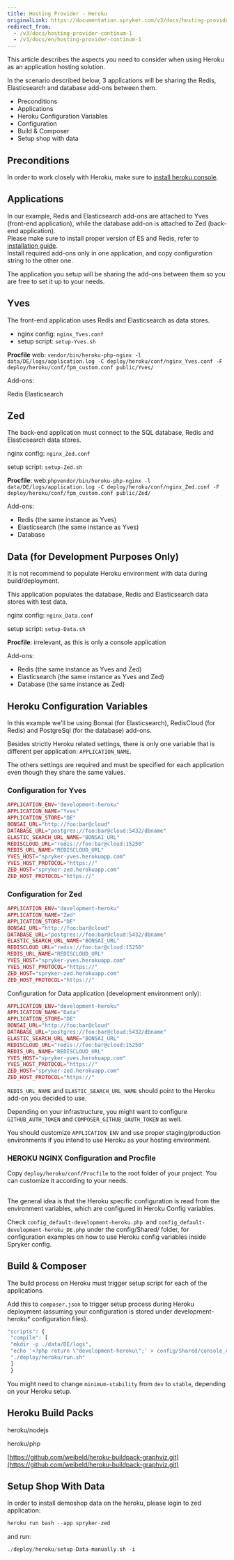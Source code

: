 ```yaml
---
title: Hosting Provider - Heroku
originalLink: https://documentation.spryker.com/v3/docs/hosting-provider-continum-1
redirect_from:
  - /v3/docs/hosting-provider-continum-1
  - /v3/docs/en/hosting-provider-continum-1
---
```


This article describes the aspects you need to consider when using Heroku as an application hosting solution.

In the scenario described below, 3 applications will be sharing the Redis, Elasticsearch and database add-ons between them.

* Preconditions
* Applications
* Heroku Configuration Variables
* Configuration
* Build & Composer
* Setup shop with data

## Preconditions

In order to work closely with Heroku, make sure to [install heroku console](https://devcenter.heroku.com/articles/heroku-cli).

## Applications

In our example, Redis and Elasticsearch add-ons are attached to Yves (front-end application), while the database add-on is attached to Zed (back-end application).<br>
Please make sure to install proper version of ES and Redis, refer to [installation guide](http://documentation.spryker.com/installation/installation-guide-b2c.htm).<br>
Install required add-ons only in one application, and copy configuration string to the other one.

The application you setup will be sharing the add-ons between them so you are free to set it up to your needs.

## Yves

The front-end application uses Redis and Elasticsearch as data stores.

* nginx config: `nginx_Yves.conf`
* setup script: `setup-Yves.sh`

<b>Procfile</b> web: `vendor/bin/heroku-php-nginx -l data/DE/logs/application.log -C deploy/heroku/conf/nginx_Yves.conf -F deploy/heroku/conf/fpm_custom.conf public/Yves/`

Add-ons:

Redis
    Elasticsearch

## Zed

The back-end application must connect to the SQL database, Redis and Elasticsearch data stores.

nginx config: `nginx_Zed.conf`

setup script: `setup-Zed.sh`

<b>Procfile</b>: web:`phpvendor/bin/heroku-php-nginx -l data/DE/logs/application.log -C deploy/heroku/conf/nginx_Zed.conf -F deploy/heroku/conf/fpm_custom.conf public/Zed/`

Add-ons:

* Redis (the same instance as Yves)
* Elasticsearch (the same instance as Yves)
* Database

## Data (for Development Purposes Only)

It is not recommend to populate Heroku environment with data during build/deployment.

This application populates the database, Redis and Elasticsearch data stores with test data.

nginx config: `nginx_Data.conf`

setup script: `setup-Data.sh`

<b>Procfile</b>: irrelevant, as this is only a console application

Add-ons:

* Redis (the same instance as Yves and Zed)
* Elasticsearch (the same instance as Yves and Zed)
* Database (the same instance as Zed)

## Heroku Configuration Variables

In this example we'll be using Bonsai (for Elasticsearch), RedisCloud (for Redis) and PostgreSql (for the database) add-ons.

Besides strictly Heroku related settings, there is only one variable that is different per application: `APPLICATION_NAME`.

The others settings are required and must be specified for each application even though they share the same values.

### Configuration for Yves
```php
APPLICATION_ENV="development-heroku"
APPLICATION_NAME="Yves"
APPLICATION_STORE="DE"
BONSAI_URL="http://foo:bar@cloud"
DATABASE_URL="postgres://foo:bar@cloud:5432/dbname"
ELASTIC_SEARCH_URL_NAME="BONSAI_URL"
REDISCLOUD_URL="redis://foo:bar@cloud:15250"
REDIS_URL_NAME="REDISCLOUD_URL"
YVES_HOST="spryker-yves.herokuapp.com"
YVES_HOST_PROTOCOL="https://"
ZED_HOST="spryker-zed.herokuapp.com"
ZED_HOST_PROTOCOL="https://"
```

### Configuration for Zed
```php
APPLICATION_ENV="development-heroku"
APPLICATION_NAME="Zed"
APPLICATION_STORE="DE"
BONSAI_URL="http://foo:bar@cloud"
DATABASE_URL="postgres://foo:bar@cloud:5432/dbname"
ELASTIC_SEARCH_URL_NAME="BONSAI_URL"
REDISCLOUD_URL="redis://foo:bar@cloud:15250"
REDIS_URL_NAME="REDISCLOUD_URL"
YVES_HOST="spryker-yves.herokuapp.com"
YVES_HOST_PROTOCOL="https://"
ZED_HOST="spryker-zed.herokuapp.com"
ZED_HOST_PROTOCOL="https://"
```
Configuration for Data application (development environment only):
```php
APPLICATION_ENV="development-heroku"
APPLICATION_NAME="Data"
APPLICATION_STORE="DE"
BONSAI_URL="http://foo:bar@cloud"
DATABASE_URL="postgres://foo:bar@cloud:5432/dbname"
ELASTIC_SEARCH_URL_NAME="BONSAI_URL"
REDISCLOUD_URL="redis://foo:bar@cloud:15250"
REDIS_URL_NAME="REDISCLOUD_URL"
YVES_HOST="spryker-yves.herokuapp.com"
YVES_HOST_PROTOCOL="https://"
ZED_HOST="spryker-zed.herokuapp.com"
ZED_HOST_PROTOCOL="https://"
```
`REDIS_URL_NAME` and `ELASTIC_SEARCH_URL_NAME` should point to the Heroku add-on you decided to use.

Depending on your infrastructure, you might want to configure `GITHUB_AUTH_TOKEN` and `COMPOSER_GITHUB_OAUTH_TOKEN` as well.

 You should customize `APPLICATION_ENV` and use proper staging/production environments if you intend to use Heroku as your hosting environment.

### HEROKU NGINX Configuration and Procfile

Copy `deploy/heroku/conf/Procfile` to the root folder of your project. You can customize it according to your needs.

##

The general idea is that the Heroku specific configuration is read from the environment variables, which are configured in Heroku Config variables.

Check `config_default-development-heroku.php `and `config_default-development-heroku_DE.php` under the config/Shared/ folder, for configuration examples on how to use Heroku config variables inside Spryker config.

## Build & Composer

The build process on Heroku must trigger setup script for each of the applications.

 Add this to `composer.json` to trigger setup process during Heroku deployment (assuming your configuration is stored under development-heroku* configuration files).

```php
"scripts": {
 "compile": [
 "mkdir -p ./data/DE/logs",
 "echo '<?php return \"development-heroku\";' > config/Shared/console_env_local.php",
 "./deploy/heroku/run.sh"
 ]
 }
 ```

You might need to change `minimum-stability` from `dev` to `stable`, depending on your Heroku setup.

## Heroku Build Packs

heroku/nodejs

heroku/php

[https://github.com/weibeld/heroku-buildpack-graphviz.git](https://github.com/weibeld/heroku-buildpack-graphviz.git)

## Setup Shop With Data

In order to install demoshop data on the heroku, please login to zed application:
```php
heroku run bash --app spryker-zed
```

and run:
```php
./deploy/heroku/setup-Data-manually.sh -i
```




